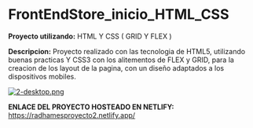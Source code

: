 # FrontEndStore_inicio_HTML_CSS
**Proyecto utilizando:** HTML Y CSS ( GRID Y FLEX )

**Descripcion:** Proyecto realizado con las tecnologia de HTML5, utilizando buenas practicas Y CSS3 con los alitementos de FLEX y GRID, 
para la creacion de los layout de la pagina, con un diseño adaptados a los dispositivos mobiles.

[![2-desktop.png](https://i.postimg.cc/CMndLt16/2-desktop.png)](https://postimg.cc/c6ZdFFfQ)

**ENLACE DEL PROYECTO HOSTEADO EN NETLIFY:** https://radhamesproyecto2.netlify.app/
 
